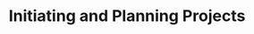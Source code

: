 ---
layout:   certificate
title:    "Initiating and Planning Projects"
slug:     projects
category: coursera
issuer:   "University of California"
---
